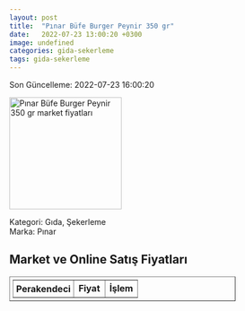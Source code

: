 ```yaml
---
layout: post
title:  "Pınar Büfe Burger Peynir 350 gr"
date:   2022-07-23 13:00:20 +0300
image: undefined
categories: gida-sekerleme
tags: gida-sekerleme
---
```


Son Güncelleme: 2022-07-23 16:00:20

<img src="undefined" width="200" alt="Pınar Büfe Burger Peynir 350 gr market fiyatları" />

Kategori: Gıda, Şekerleme
<br />
Marka: Pınar

<h2>Market ve Online Satış Fiyatları</h2>

<table border="1" style="padding: 5px;width:80%;">
  <tr>
    <td style="padding: 5px;"><strong>Perakendeci</strong></td>
    <td><strong>Fiyat</strong></td>
    <td><strong>İşlem</strong></td>
  </tr>
  
</table>
